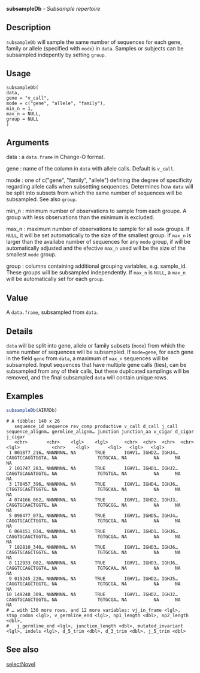 **subsampleDb** - *Subsample repertoire*

Description
--------------------

`subsampleDb` will sample the same number of sequences for each gene, family
or allele (specified with `mode`) in `data`. Samples or subjects can
be subsampled indepently by setting `group`.


Usage
--------------------
```
subsampleDb(
data,
gene = "v_call",
mode = c("gene", "allele", "family"),
min_n = 1,
max_n = NULL,
group = NULL
)
```

Arguments
-------------------

data
:   a `data.frame` in Change-O format.

gene
:   name of the column in `data` with allele calls. Default
is `v_call`.

mode
:   one of c("gene", "family", "allele") defining the degree of
specificity regarding allele calls when subsetting sequences.
Determines how `data` will be split into subsets from 
which the same number of sequences will be subsampled. See 
also `group`.

min_n
:   minimum number of observations to sample from each groupe. A group with 
less observations than the minimum is excluded.

max_n
:   maximum number of observations to sample for all `mode` groups.
If `NULL`, it will be set automatically to the size of 
the smallest group. If `max_n` is larger than the availabe 
number of sequences for any `mode` group, if will be 
automatically adjusted and the efective `max_n` used 
will be the size of the smallest `mode` group.

group
:   columns containing additional grouping variables, e.g. sample_id.
These groups will be subsampled independently. If
`max_n` is `NULL`, a `max_n` will be 
automatically set for each `group`.




Value
-------------------

A `data.frame`, subsampled from `data`.


Details
-------------------

`data` will be split into gene, allele or family subsets (`mode`) from
which the same number of sequences will be subsampled. If `mode=gene`,
for each gene in the field `gene` from `data`, a maximum of 
`max_n` sequences will be subsampled. Input sequences
that have multiple gene calls (ties), can be subsampled from any of their calls, 
but these duplicated samplings will be removed, and the final 
subsampled `data` will contain unique rows.



Examples
-------------------

```R
subsampleDb(AIRRDb)
```


```
# A tibble: 140 x 26
   sequence_id sequence rev_comp productive v_call d_call j_call sequence_alignm… germline_alignm… junction junction_aa v_cigar d_cigar j_cigar
   <chr>       <chr>    <lgl>    <lgl>      <chr>  <chr>  <chr>  <chr>            <lgl>            <chr>    <lgl>       <lgl>   <lgl>   <lgl>  
 1 001877_216… NNNNNNN… NA       TRUE       IGHV1… IGHD2… IGHJ4… CAGGTCCAGGTGGTA… NA               TGTGCAA… NA          NA      NA      NA     
 2 101747_283… NNNNNNN… NA       TRUE       IGHV1… IGHD1… IGHJ2… CAGGTGCAGATGGTG… NA               TGTGTGA… NA          NA      NA      NA     
 3 178457_396… NNNNNNN… NA       TRUE       IGHV1… IGHD4… IGHJ6… CTGGTGCAGTTGGTG… NA               TGTGCAA… NA          NA      NA      NA     
 4 074166_062… NNNNNNN… NA       TRUE       IGHV1… IGHD2… IGHJ3… CAGGTGCAACTGGTG… NA               TGTGCGG… NA          NA      NA      NA     
 5 096477_073… NNNNNNN… NA       TRUE       IGHV1… IGHD5… IGHJ4… CAGGTGCACCTGGTG… NA               TGTGCGA… NA          NA      NA      NA     
 6 069151_034… NNNNNNN… NA       TRUE       IGHV1… IGHD1… IGHJ6… CAGGTGCAGCTGGTG… NA               TGTGCGA… NA          NA      NA      NA     
 7 182810_340… NNNNNNN… NA       TRUE       IGHV1… IGHD3… IGHJ6… CAGGTGCAGCTGGTG… NA               TGTGCGA… NA          NA      NA      NA     
 8 112933_082… NNNNNNN… NA       TRUE       IGHV1… IGHD3… IGHJ6… CAGGTCCAGCTGGTA… NA               TGTGCAA… NA          NA      NA      NA     
 9 019245_220… NNNNNNN… NA       TRUE       IGHV1… IGHD2… IGHJ5… CAGGTGCAGCTGGTG… NA               TGTGCGA… NA          NA      NA      NA     
10 149248_309… NNNNNNN… NA       TRUE       IGHV1… IGHD2… IGHJ2… CAGGTGCAGCTGGTG… NA               TGTGCGA… NA          NA      NA      NA     
# … with 130 more rows, and 12 more variables: vj_in_frame <lgl>, stop_codon <lgl>, v_germline_end <lgl>, np1_length <dbl>, np2_length <dbl>,
#   j_germline_end <lgl>, junction_length <dbl>, mutated_invariant <lgl>, indels <lgl>, d_5_trim <dbl>, d_3_trim <dbl>, j_5_trim <dbl>

```



See also
-------------------

[selectNovel](selectNovel.md)






